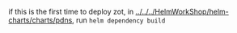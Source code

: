 if this is the first time to deploy zot, in [../../../HelmWorkShop/helm-charts/charts/pdns](../../../HelmWorkShop/helm-charts/charts/pdns), run `helm dependency build`